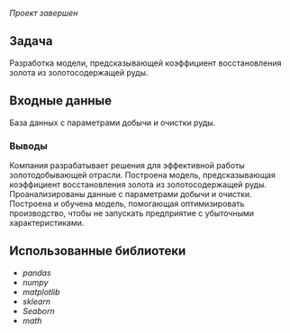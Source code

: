 *Проект завершен*

## Задача
Разработка модели, предсказывающей коэффициент восстановления золота из золотосодержащей руды.


## Входные данные
База данных с параметрами добычи и очистки руды.

### Выводы
Компания разрабатывает решения для эффективной работы золотодобывающей отрасли.
Построена модель, предсказывающая коэффициент восстановления золота из золотосодержащей руды. Проанализированы данные с параметрами добычи и очистки.
Построена и обучена модель, помогающая оптимизировать производство, чтобы не запускать предприятие с убыточными характеристиками.

## Использованные библиотеки
- *pandas*
- *numpy*
- *matplotlib*
- *sklearn*
- *Seaborn*
- *math*
